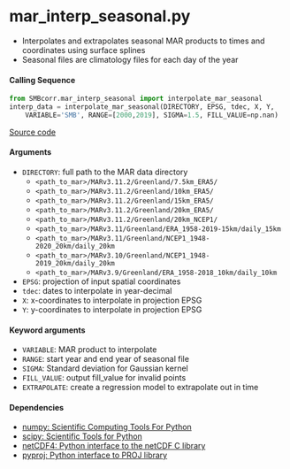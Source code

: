 mar_interp_seasonal.py
======================

- Interpolates and extrapolates seasonal MAR products to times and coordinates using surface splines
- Seasonal files are climatology files for each day of the year

#### Calling Sequence
```python
from SMBcorr.mar_interp_seasonal import interpolate_mar_seasonal
interp_data = interpolate_mar_seasonal(DIRECTORY, EPSG, tdec, X, Y,
    VARIABLE='SMB', RANGE=[2000,2019], SIGMA=1.5, FILL_VALUE=np.nan)
```
[Source code](https://github.com/tsutterley/SMBcorr/blob/master/SMBcorr/mar_interp_seasonal.py)

#### Arguments
- `DIRECTORY`: full path to the MAR data directory
    * `<path_to_mar>/MARv3.11.2/Greenland/7.5km_ERA5/`
    * `<path_to_mar>/MARv3.11.2/Greenland/10km_ERA5/`
    * `<path_to_mar>/MARv3.11.2/Greenland/15km_ERA5/`
    * `<path_to_mar>/MARv3.11.2/Greenland/20km_ERA5/`
    * `<path_to_mar>/MARv3.11.2/Greenland/20km_NCEP1/`
    * `<path_to_mar>/MARv3.11/Greenland/ERA_1958-2019-15km/daily_15km`
    * `<path_to_mar>/MARv3.11/Greenland/NCEP1_1948-2020_20km/daily_20km`
    * `<path_to_mar>/MARv3.10/Greenland/NCEP1_1948-2019_20km/daily_20km`
    * `<path_to_mar>/MARv3.9/Greenland/ERA_1958-2018_10km/daily_10km`
- `EPSG`: projection of input spatial coordinates
- `tdec`: dates to interpolate in year-decimal
- `X`: x-coordinates to interpolate in projection EPSG
- `Y`: y-coordinates to interpolate in projection EPSG

#### Keyword arguments
- `VARIABLE`: MAR product to interpolate
- `RANGE`: start year and end year of seasonal file
- `SIGMA`: Standard deviation for Gaussian kernel
- `FILL_VALUE`: output fill_value for invalid points
- `EXTRAPOLATE`: create a regression model to extrapolate out in time

#### Dependencies
- [numpy: Scientific Computing Tools For Python](https://numpy.org)
- [scipy: Scientific Tools for Python](https://docs.scipy.org/doc//)
- [netCDF4: Python interface to the netCDF C library](https://unidata.github.io/netcdf4-python/netCDF4/index.html)
- [pyproj: Python interface to PROJ library](https://pypi.org/project/pyproj/)
